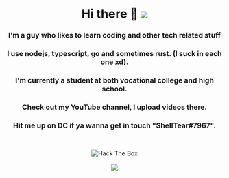 <h1 align="center">Hi there 👋 <img src="https://gpvc.arturio.dev/SheIITear"></h1>
<h3 align="center">I'm a guy who likes to learn coding and other tech related stuff</h3>
<h3 align="center">I use nodejs, typescript, go and sometimes rust. (I suck in each one xd).</h3>
<h3 align="center">I'm currently a student at both vocational college and high school.</h3>
<h3 align="center">Check out my YouTube channel, I upload videos there.</h3>
<h3 align="center">Hit me up on DC if ya wanna get in touch "SheIITear#7967".</h3>
<br>
<p align="center">
    <img src="http://www.hackthebox.eu/badge/image/31534" alt="Hack The Box">
    <br>
    <br>
    <img src="https://github-readme-stats.vercel.app/api?username=SheIITear&show_icons=true&theme=dark&show_owner=true&count_private=true">
    <!-- <br>
    <img src="xxx"> -->
</p>
